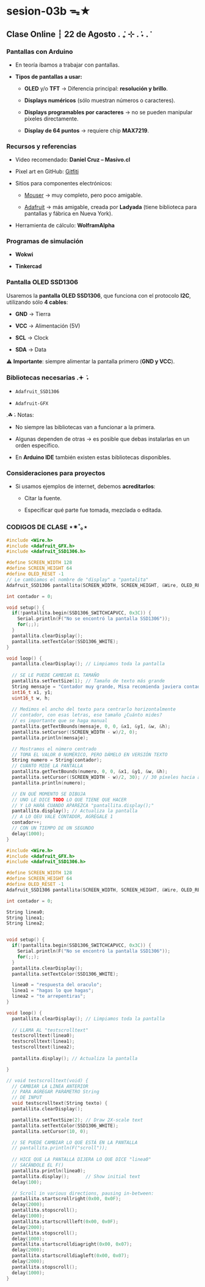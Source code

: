 # sesion-03b ᯓ★

## Clase Online ┆ 22 de Agosto  . ݁₊ ⊹ . ݁˖ . ݁

### Pantallas con Arduino  

+ En teoría íbamos a trabajar con pantallas.
   
+ **Tipos de pantallas a usar:**
  
  + **OLED** y/o **TFT** → Diferencia principal: **resolución y brillo**.
    
  + **Displays numéricos** (sólo muestran números o caracteres).
    
  + **Displays programables por caracteres** → no se pueden manipular píxeles directamente.
    
  + **Display de 64 puntos** → requiere chip **MAX7219**.  

### Recursos y referencias  

+ Video recomendado: **Daniel Cruz – Masivo.cl**
  
+ Pixel art en GitHub: [Gitfiti](https://github.com/gelstudios/gitfiti)
  
+ Sitios para componentes electrónicos:
  
  + [Mouser](https://www.mouser.com/) → muy completo, pero poco amigable.
    
  + [Adafruit](https://www.adafruit.com/) → más amigable, creada por **Ladyada** (tiene biblioteca para pantallas y fábrica en Nueva York).
     
+ Herramienta de cálculo: **WolframAlpha**  

### Programas de simulación  

+ **Wokwi**
  
+ **Tinkercad**  

### Pantalla OLED SSD1306 

Usaremos la **pantalla OLED SSD1306**, que funciona con el protocolo **I2C**, utilizando sólo **4 cables**:  

+ **GND** → Tierra
  
+ **VCC** → Alimentación (5V)

+ **SCL** → Clock
  
+ **SDA** → Data  

⚠️ **Importante**: siempre alimentar la pantalla primero (**GND y VCC**).  

### Bibliotecas necesarias  .𖥔 ݁ ˖

+ `Adafruit_SSD1306`
   
+ `Adafruit-GFX`  

.☘︎ ݁˖ Notas:  

+ No siempre las bibliotecas van a funcionar a la primera.
  
+ Algunas dependen de otras → es posible que debas instalarlas en un orden específico.
  
+ En **Arduino IDE** también existen estas bibliotecas disponibles.
  

### Consideraciones para proyectos  

+ Si usamos ejemplos de internet, debemos **acreditarlos**:
  
  + Citar la fuente.
    
  + Especificar qué parte fue tomada, mezclada o editada.
    

### CODIGOS DE CLASE ⋆✴︎˚｡⋆

```cpp
#include <Wire.h>
#include <Adafruit_GFX.h>
#include <Adafruit_SSD1306.h>

#define SCREEN_WIDTH 128
#define SCREEN_HEIGHT 64
#define OLED_RESET -1
// Le cambiamos el nombre de "display" a "pantalita"
Adafruit_SSD1306 pantallita(SCREEN_WIDTH, SCREEN_HEIGHT, &Wire, OLED_RESET);

int contador = 0;

void setup() {
  if(!pantallita.begin(SSD1306_SWITCHCAPVCC, 0x3C)) {
    Serial.println(F("No se encontró la pantalla SSD1306"));
    for(;;);
  }
  pantallita.clearDisplay();
  pantallita.setTextColor(SSD1306_WHITE);
}

void loop() {
  pantallita.clearDisplay(); // Limpiamos toda la pantalla
  
  // SE LE PUEDE CAMBIAR EL TAMAÑO
  pantallita.setTextSize(1); // Tamaño de texto más grande
  String mensaje = "Contador muy grande, Misa recomienda javiera contador";
  int16_t x1, y1;
  uint16_t w, h;
  
  // Medimos el ancho del texto para centrarlo horizontalmente
  // contador, con esas letras, ese tamaño ¿Cuánto mides?
  // es importante que se haga manual
  pantallita.getTextBounds(mensaje, 0, 0, &x1, &y1, &w, &h);
  pantallita.setCursor((SCREEN_WIDTH - w)/2, 0);
  pantallita.println(mensaje);

  // Mostramos el número centrado
  // TOMA EL VALOR 0 NUMÉRICO, PERO DÁMELO EN VERSIÓN TEXTO
  String numero = String(contador);
  // CUÁNTO MIDE LA PANTALLA
  pantallita.getTextBounds(numero, 0, 0, &x1, &y1, &w, &h);
  pantallita.setCursor((SCREEN_WIDTH - w)/2, 30); // 30 píxeles hacia abajo
  pantallita.println(numero);

  // EN QUÉ MOMENTO SE DIBUJA
  // UNO LE DICE TODO LO QUE TIENE QUE HACER
  // Y LO HARÁ CUANDO APAREZCA "pantallita.display();"
  pantallita.display(); // Actualiza la pantalla
  // A LO QEU VALE CONTADOR, AGRÉGALE 1
  contador++;
  // CON UN TIEMPO DE UN SEGUNDO
  delay(1000);
}
```


```cpp
#include <Wire.h>
#include <Adafruit_GFX.h>
#include <Adafruit_SSD1306.h>

#define SCREEN_WIDTH 128
#define SCREEN_HEIGHT 64
#define OLED_RESET -1
Adafruit_SSD1306 pantallita(SCREEN_WIDTH, SCREEN_HEIGHT, &Wire, OLED_RESET);

int contador = 0;

String linea0;
String linea1;
String linea2;


void setup() {
  if(!pantallita.begin(SSD1306_SWITCHCAPVCC, 0x3C)) {
    Serial.println(F("No se encontró la pantalla SSD1306"));
    for(;;);
  }
  pantallita.clearDisplay();
  pantallita.setTextColor(SSD1306_WHITE);

  linea0 = "respuesta del oraculo";
  linea1 = "hagas lo que hagas";
  linea2 = "te arrepentiras";
}

void loop() {
  pantallita.clearDisplay(); // Limpiamos toda la pantalla
  
  // LLAMA AL "testscrolltext"
  testscrolltext(linea0);
  testscrolltext(linea1);
  testscrolltext(linea2);
  
  pantallita.display(); // Actualiza la pantalla

}

// void testscrolltext(void) {
  // CAMBIAR LA LINEA ANTERIOR
  // PARA AGREGAR PARÁMETRO String
  // DE INPUT
  void testscrolltext(String texto) {
  pantallita.clearDisplay();

  pantallita.setTextSize(2); // Draw 2X-scale text
  pantallita.setTextColor(SSD1306_WHITE);
  pantallita.setCursor(10, 0);

  // SE PUEDE CAMBIAR LO QUE ESTÁ EN LA PANTALLA
  // pantallita.println(F("scroll"));
  
  // HICE QUE LA PANTALLA DIJERA LO QUE DICE "linea0"
  // SACÁNDOLE EL F()
  pantallita.println(linea0);
  pantallita.display();      // Show initial text
  delay(100);

  // Scroll in various directions, pausing in-between:
  pantallita.startscrollright(0x00, 0x0F);
  delay(2000);
  pantallita.stopscroll();
  delay(1000);
  pantallita.startscrollleft(0x00, 0x0F);
  delay(2000);
  pantallita.stopscroll();
  delay(1000);
  pantallita.startscrolldiagright(0x00, 0x07);
  delay(2000);
  pantallita.startscrolldiagleft(0x00, 0x07);
  delay(2000);
  pantallita.stopscroll();
  delay(1000);
}
```

